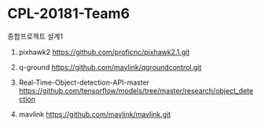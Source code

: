 # CPL-20181-Team6
종합프로젝트 설계1

1. pixhawk2 
https://github.com/proficnc/pixhawk2.1.git

2. q-ground 
https://github.com/mavlink/qgroundcontrol.git

3. Real-Time-Object-detection-API-master
https://github.com/tensorflow/models/tree/master/research/object_detection

4. mavlink
https://github.com/mavlink/mavlink.git
